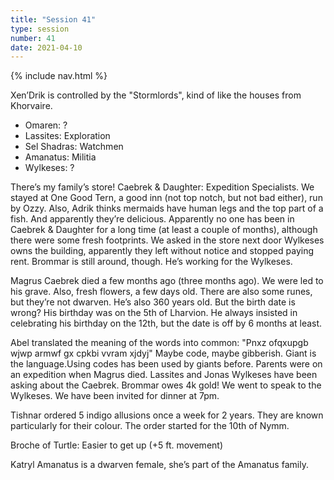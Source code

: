 ```yaml
---
title: "Session 41"
type: session
number: 41
date: 2021-04-10
---
```


{% include nav.html %}

Xen’Drik is controlled by the "Stormlords", kind of like the houses from Khorvaire.

- Omaren: ?
- Lassites: Exploration
- Sel Shadras: Watchmen
- Amanatus: Militia
- Wylkeses: ?

There’s my family’s store! Caebrek & Daughter: Expedition Specialists. We stayed at One Good Tern, a good inn (not top notch, but not bad either), run by Ozzy. Also, Adrik thinks mermaids have human legs and the top part of a fish. And apparently they’re delicious.
Apparently no one has been in Caebrek & Daughter for a long time (at least a couple of months), although there were some fresh footprints. We asked in the store next door
Wylkeses owns the building, apparently they left without notice and stopped paying rent. Brommar is still around, though. He’s working for the Wylkeses.

Magrus Caebrek died a few months ago (three months ago). We were led to his grave. Also, fresh flowers, a few days old. There are also some runes, but they’re not dwarven. He’s also 360 years old. But the birth date is wrong? His birthday was on the 5th of Lharvion. He always insisted in celebrating his birthday on the 12th, but the date is off by 6 months at least.

Abel translated the meaning of the words into common: "Pnxz ofqxupgb wjwp armwf gx cpkbi vvram xjdyj"
Maybe code, maybe gibberish. Giant is the language.Using codes has been used by giants before.
Parents were on an expedition when Magrus died.
Lassites and Jonas Wylkeses have been asking about the Caebrek. Brommar owes 4k gold!
We went to speak to the Wylkeses. We have been invited for dinner at 7pm.

Tishnar ordered 5 indigo allusions once a week for 2 years. They are known particularly for their colour. The order started for the 10th of Nymm.

Broche of Turtle: Easier to get up (+5 ft. movement)

Katryl Amanatus is a dwarven female, she’s part of the Amanatus family.
